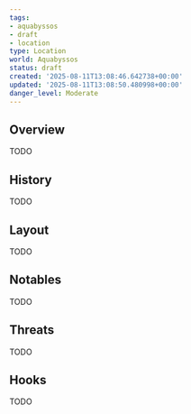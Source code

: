 ```yaml
---
tags:
- aquabyssos
- draft
- location
type: Location
world: Aquabyssos
status: draft
created: '2025-08-11T13:08:46.642738+00:00'
updated: '2025-08-11T13:08:50.480998+00:00'
danger_level: Moderate
---
```



## Overview

TODO
## History

TODO
## Layout

TODO
## Notables

TODO
## Threats

TODO
## Hooks

TODO
